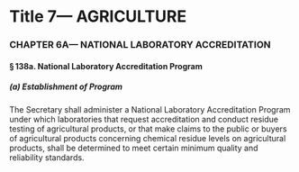 
# Title 7— AGRICULTURE
### CHAPTER 6A— NATIONAL LABORATORY ACCREDITATION
#### § 138a. National Laboratory Accreditation Program
##### (a) Establishment of Program

The Secretary shall administer a National Laboratory Accreditation Program under which laboratories that request accreditation and conduct residue testing of agricultural products, or that make claims to the public or buyers of agricultural products concerning chemical residue levels on agricultural products, shall be determined to meet certain minimum quality and reliability standards.
